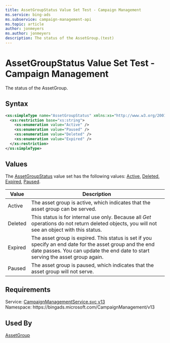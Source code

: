 ```yaml
---
title: AssetGroupStatus Value Set Test - Campaign Management
ms.service: bing-ads
ms.subservice: campaign-management-api
ms.topic: article
author: jonmeyers
ms.author: jonmeyers
description: The status of the AssetGroup.(test)
---
```

# AssetGroupStatus Value Set Test - Campaign Management
The status of the AssetGroup.

## Syntax
```xml
<xs:simpleType name="AssetGroupStatus" xmlns:xs="http://www.w3.org/2001/XMLSchema">
  <xs:restriction base="xs:string">
    <xs:enumeration value="Active" />
    <xs:enumeration value="Paused" />
    <xs:enumeration value="Deleted" />
    <xs:enumeration value="Expired" />
  </xs:restriction>
</xs:simpleType>
```

## <a name="values"></a>Values

The [AssetGroupStatus](assetgroupstatus.md) value set has the following values: [Active](#active), [Deleted](#deleted), [Expired](#expired), [Paused](#paused).

|Value|Description|
|-----------|---------------|
|<a name="active"></a>Active|The asset group is active, which indicates that the asset group can be served.|
|<a name="deleted"></a>Deleted|This status is for internal use only. Because all *Get* operations do not return deleted objects, you will not see an object with this status.|
|<a name="expired"></a>Expired|The asset group is expired. This status is set if you specify an end date for the asset group and the end date passes. You can update the end date to start serving the asset group again.|
|<a name="paused"></a>Paused|The asset group is paused, which indicates that the asset group will not serve.|

## Requirements
Service: [CampaignManagementService.svc v13](https://campaign.api.bingads.microsoft.com/Api/Advertiser/CampaignManagement/v13/CampaignManagementService.svc)  
Namespace: https\://bingads.microsoft.com/CampaignManagement/v13  

## Used By
[AssetGroup](assetgroup.md)  

